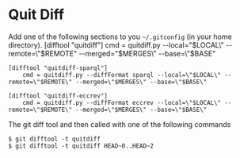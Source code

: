# Quit Diff

Add one of the following sections to you `~/.gitconfig` (in your home directory).
    [difftool "quitdiff"]
        cmd = quitdiff.py --local=\"$LOCAL\" --remote=\"$REMOTE\" --merged=\"$MERGES\" --base=\"$BASE\"


    [difftool "quitdiff-sparql"]
        cmd = quitdiff.py --diffFormat sparql --local=\"$LOCAL\" --remote=\"$REMOTE\" --merged=\"$MERGES\" --base=\"$BASE\"

    [difftool "quitdiff-eccrev"]
        cmd = quitdiff.py --diffFormat eccrev --local=\"$LOCAL\" --remote=\"$REMOTE\" --merged=\"$MERGES\" --base=\"$BASE\"

The git diff tool and then called with one of the following commands

    $ git difftool -t quitdiff
    $ git difftool -t quitdiff HEAD~0..HEAD~2

